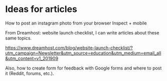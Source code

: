 # Ideas for articles

How to post an instagram photo from your browser
Inspect + mobile


From Dreamhost: website launch checklist, I can write articles about these same
topics.

https://www.dreamhost.com/blog/website-launch-checklist/?utm_campaign=Newsletter&utm_source=education&utm_medium=email_all&utm_content=v1_201909


Also, how to create form for feedback with Google forms and where to post it
(Reddit, forums, etc.).
